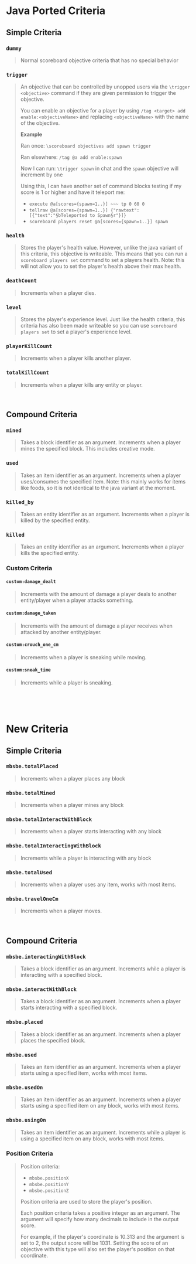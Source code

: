# **Java Ported Criteria**

## Simple Criteria

### `dummy`

> Normal scoreboard objective criteria that has no special behavior

### `trigger`

> An objective that can be controlled by unopped users via the `\trigger <objective>` command if they are given permission to trigger the objective.
>
> You can enable an objective for a player by using `/tag <target> add enable:<objectiveName>` and replacing `<objectiveName>` with the name of the objective.
>
> **Example**
>
> Ran once: `\scoreboard objectives add spawn trigger`
>
> Ran elsewhere: `/tag @a add enable:spawn`
>
> Now I can run: `\trigger spawn` in chat and the `spawn` objective will increment by one
>
> Using this, I can have another set of command blocks testing if my score is 1 or higher and have it teleport me:
>
> - `execute @a[scores={spawn=1..}] ~~~ tp 0 60 0`
> - `tellraw @a[scores={spawn=1..}] {"rawtext":[{"text":"§bTeleported to Spawn§r"}]}`
> - `scoreboard players reset @a[scores={spawn=1..}] spawn`

### `health`

> Stores the player's health value. However, unlike the java variant of this criteria, this objective is writeable. This means that you can run a `scoreboard players set` command to set a players health. Note: this will not allow you to set the player's health above their max health.

### `deathCount`

> Increments when a player dies.

### `level`

> Stores the player's experience level. Just like the health criteria, this criteria has also been made writeable so you can use `scoreboard players set` to set a player's experience level.

### `playerKillCount`

> Increments when a player kills another player.

### `totalKillCount`

> Increments when a player kills any entity or player.

&nbsp;

## Compound Criteria

### `mined`

> Takes a block identifier as an argument. Increments when a player mines the specified block. This includes creative mode.

### `used`

> Takes an item identifier as an argument. Increments when a player uses/consumes the specified item. Note: this mainly works for items like foods, so it is not identical to the java variant at the moment.

### `killed_by`

> Takes an entity identifier as an argument. Increments when a player is killed by the specified entity.

### `killed`

> Takes an entity identifier as an argument. Increments when a player kills the specified entity.

### **Custom Criteria**

#### `custom:damage_dealt`

> Increments with the amount of damage a player deals to another entity/player when a player attacks something.

#### `custom:damage_taken`

> Increments with the amount of damage a player receives when attacked by another entity/player.

#### `custom:crouch_one_cm`

> Increments when a player is sneaking while moving.

#### `custom:sneak_time`

> Increments while a player is sneaking.

&nbsp;

&nbsp;

# **New Criteria**

## Simple Criteria

### `mbsbe.totalPlaced`

> Increments when a player places any block

### `mbsbe.totalMined`

> Increments when a player mines any block

### `mbsbe.totalInteractWithBlock`

> Increments when a player starts interacting with any block

### `mbsbe.totalInteractingWithBlock`

> Increments while a player is interacting with any block

### `mbsbe.totalUsed`

> Increments when a player uses any item, works with most items.

### `mbsbe.travelOneCm`

> Increments when a player moves.

&nbsp;

## Compound Criteria

### `mbsbe.interactingWithBlock`

> Takes a block identifier as an argument. Increments while a player is interacting with a specified block.

### `mbsbe.interactWithBlock`

> Takes a block identifier as an argument. Increments when a player starts interacting with a specified block.

### `mbsbe.placed`

> Takes a block identifier as an argument. Increments when a player places the specified block.

### `mbsbe.used`

> Takes an item identifier as an argument. Increments when a player starts using a specified item, works with most items.

### `mbsbe.usedOn`

> Takes an item identifier as an argument. Increments when a player starts using a specified item on any block, works with most items.

### `mbsbe.usingOn`

> Takes an item identifier as an argument. Increments while a player is using a specified item on any block, works with most items.

### Position Criteria

> Position criteria:
>
> - `mbsbe.positionX`
> - `mbsbe.positionY`
> - `mbsbe.positionZ`
>
> Position criteria are used to store the player's position.
>
> Each position criteria takes a positive integer as an argument. The argument will specify how many decimals to include in the output score.
>
> For example, if the player's coordinate is 10.313 and the argument is set to 2, the output score will be 1031. Setting the score of an objective with this type will also set the player's position on that coordinate.
